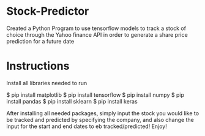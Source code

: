 # Stock-Predictor

Created a Python Program to use tensorflow models to track a stock of choice through the Yahoo finance API 
in order to generate a share price prediction for a future date 

# Instructions

Install all libraries needed to run 

$ pip install matplotlib
$ pip install tensorflow
$ pip install numpy
$ pip install pandas
$ pip install sklearn
$ pip install keras

After installing all needed packages, simply input the stock you would like to be tracked and predicted by specifying the company, and also change the input for the start and end dates to eb tracked/predicted! Enjoy!
